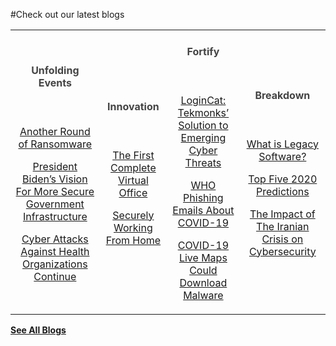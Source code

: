 #Check out our latest blogs

|   |   |   |   |
|:----------:|:----------:|:----------:|:----------:|
|<h4 style="color:#444">Unfolding Events</h4> <br/> <a href="https://tekmonks.com/blogs/another-round-of-ransomware"><p class="blogdescription">Another Round of Ransomware</p></a><a href="https://tekmonks.com/blogs/president-bidens-vision-for-more-secure-government-infrastructure"><p class="blogdescription">President Biden’s Vision For More Secure Government Infrastructure</p></a><a href="https://tekmonks.com/blogs/cyber-attacks-against-health-organizations-continue"><p class="blogdescription">Cyber Attacks Against Health Organizations Continue</p></a>| <h4 style="color:#444">Innovation</h4> <br/> <a href="https://tekmonks.com/blogs/the-first-complete-virtual-office"><p class="blogdescription">The First Complete Virtual Office</p></a><a href="https://tekmonks.com/blogs/securely-working-from-home"><p class="blogdescription">Securely Working From Home</p></a> | <h4 style="color:#444">Fortify</h4> <br/> <a href="https://tekmonks.com/blogs/logincat-tekmonks-solution-to-emerging-cyber-threats"><p class="blogdescription">LoginCat: Tekmonks’ Solution to Emerging Cyber Threats</p></a> <a href="https://tekmonks.com/blogs/who-phishing-emails-about-covid-19"><p class="blogdescription">WHO Phishing Emails About COVID-19</p></a> <a href="https://tekmonks.com/blogs/covid-19-live-maps-could-download-malware"><p class="blogdescription">COVID-19 Live Maps Could Download Malware</p></a> | <h4 style="color:#444">Breakdown</h4> <br/> <a href="https://tekmonks.com/blogs/what-is-legacy-software"><p class="blogdescription">What is Legacy Software?</p></a><a href="https://tekmonks.com/blogs/top-five-2020-predictions"><p class="blogdescription">Top Five 2020 Predictions</p></a><a href="https://tekmonks.com/blogs/the-impact-of-the-iranian-crisis-on-cybersecurity"><p class="blogdescription">The Impact of The Iranian Crisis on Cybersecurity</p></a>|

[**See All Blogs**]({{#makeLink}}./mainblog.html?blogs_path=blogpages/mainblog&menu_path=/{{/makeLink}})